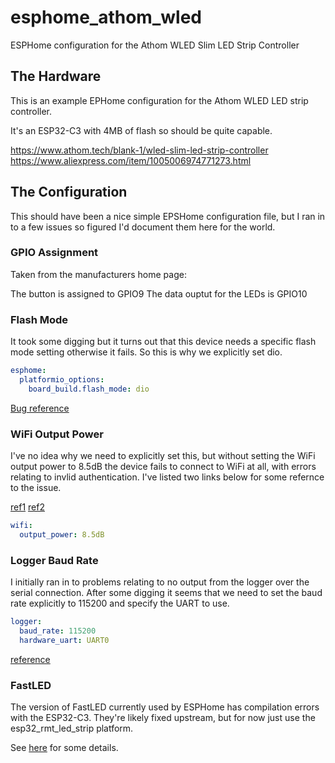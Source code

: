 # esphome_athom_wled
ESPHome configuration for the Athom WLED Slim LED Strip Controller

## The Hardware
This is an example EPHome configuration for the Athom WLED LED strip controller.

It's an ESP32-C3 with 4MB of flash so should be quite capable.

https://www.athom.tech/blank-1/wled-slim-led-strip-controller
https://www.aliexpress.com/item/1005006974771273.html

## The Configuration
This should have been a nice simple EPSHome configuration file, but I ran in to
a few issues so figured I'd document them here for the world.

### GPIO Assignment
Taken from the manufacturers home page:

The button is assigned to GPIO9
The data ouptut for the LEDs is GPIO10

### Flash Mode
It took some digging but it turns out that this device needs a specific
flash mode setting otherwise it fails. So this is why we explicitly set dio.

```yaml
esphome:
  platformio_options:
    board_build.flash_mode: dio
```

[Bug reference](https://github.com/platformio/platform-espressif32/issues/622)

### WiFi Output Power
I've no idea why we need to explicitly set this, but without setting the WiFi
output power to 8.5dB the device fails to connect to WiFi at all, with errors
relating to invlid authentication. I've listed two links below for some refernce
to the issue.

[ref1](https://github.com/esphome/issues/issues/4893#issuecomment-1904992164)
[ref2](https://github.com/Aircoookie/WLED/blob/1ff667b7eff07ebad100e48eb871c698eab11a71/wled00/wled.cpp#L550)

```yaml
wifi:
  output_power: 8.5dB
```

### Logger Baud Rate
I initially ran in to problems relating to no output from the logger over the
serial connection. After some digging it seems that we need to set the baud
rate explicitly to 115200 and specify the UART to use.

```yaml
logger:
  baud_rate: 115200
  hardware_uart: UART0
```

[reference](https://github.com/athom-tech/esp32-configs/blob/e4912eb6e107509176f5e6d5b25c9aec9ff16639/athom-energy-monitor-x2.yaml#L67)

### FastLED
The version of FastLED currently used by ESPHome has compilation errors with
the ESP32-C3. They're likely fixed upstream, but for now just use the
esp32_rmt_led_strip platform.

See [here](https://github.com/esphome/issues/issues/4137) for some details.
